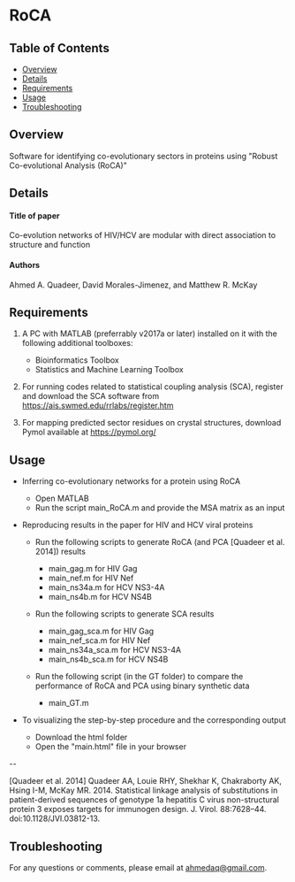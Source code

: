 # RoCA


## Table of Contents
*  [Overview](#overview)
*  [Details](#details)
*  [Requirements](#requirements)
*  [Usage](#usage)
*  [Troubleshooting](#troubleshooting)

## Overview
Software for identifying co-evolutionary sectors in proteins using "Robust Co-evolutional Analysis (RoCA)"

## Details
#### Title of paper
Co-evolution networks of HIV/HCV are modular with direct association to structure and function
#### Authors
Ahmed A. Quadeer, David Morales-Jimenez, and Matthew R. McKay

## Requirements
1. A PC with MATLAB (preferrably v2017a or later) installed on it with the following additional toolboxes:
    * Bioinformatics Toolbox
    * Statistics and Machine Learning Toolbox
    
2. For running codes related to statistical coupling analysis (SCA), register and download the SCA software from https://ais.swmed.edu/rrlabs/register.htm
 
3. For mapping predicted sector residues on crystal structures, download Pymol available at https://pymol.org/ 

## Usage
* Inferring co-evolutionary networks for a protein using RoCA
   * Open MATLAB
   * Run the script main_RoCA.m and provide the MSA matrix as an input

* Reproducing results in the paper for HIV and HCV viral proteins
   * Run the following scripts to generate RoCA (and PCA [Quadeer et al. 2014]) results
      * main_gag.m for HIV Gag
      * main_nef.m for HIV Nef
      * main_ns34a.m for HCV NS3-4A
      * main_ns4b.m for HCV NS4B
      
   * Run the following scripts to generate SCA results
      * main_gag_sca.m for HIV Gag
      * main_nef_sca.m for HIV Nef
      * main_ns34a_sca.m for HCV NS3-4A
      * main_ns4b_sca.m for HCV NS4B
      
   * Run the following script (in the GT folder) to compare the performance of RoCA and PCA using binary synthetic data
      * main_GT.m
      
* To visualizing the step-by-step procedure and the corresponding output
   * Download the html folder
   * Open the "main.html" file in your browser

--

[Quadeer et al. 2014] Quadeer AA, Louie RHY, Shekhar K, Chakraborty AK, Hsing I-M, McKay MR. 2014. Statistical linkage analysis of substitutions in patient-derived sequences of genotype 1a hepatitis C virus non-structural protein 3 exposes targets for immunogen design. J. Virol. 88:7628–44. doi:10.1128/JVI.03812-13.

## Troubleshooting
For any questions or comments, please email at ahmedaq@gmail.com. 
